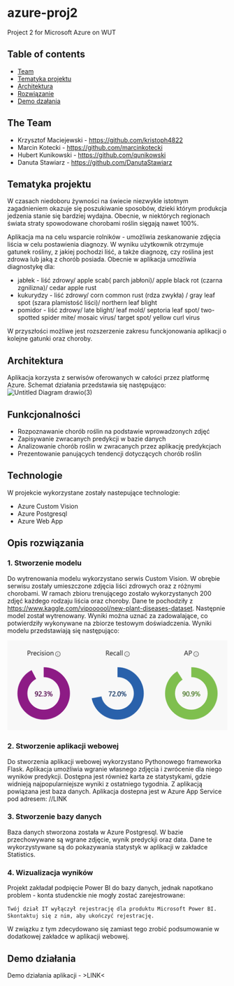 # azure-proj2
Project 2 for Microsoft Azure on WUT

## Table of contents
* [Team](#the-team)
* [Tematyka projektu](#tematyka-projektu)
* [Architektura](#architektura)
* [Rozwiązanie](#rozwiązanie)
* [Demo dzałania](#demo-działania)

## The Team
* Krzysztof Maciejewski - https://github.com/kristoph4822
* Marcin Kotecki  - https://github.com/marcinkotecki
* Hubert Kunikowski - https://github.com/qunikowski
* Danuta Stawiarz  - https://github.com/DanutaStawiarz

## Tematyka projektu
W czasach niedoboru żywności na świecie niezwykle istotnym zagadnieniem okazuje się poszukiwanie sposobów, dzieki którym produkcja jedzenia stanie się bardziej wydajna. Obecnie, w niektórych regionach świata straty spowodowane chorobami roślin sięgają nawet 100%.

Aplikacja ma na celu wsparcie rolników -  umożliwia zeskanowanie zdjęcia liścia w celu postawienia diagnozy. W wyniku użytkownik otrzymuje gatunek rośliny, z jakiej pochodzi liść, a także diagnozę, czy roślina jest zdrowa lub jaką z chorób posiada. Obecnie w aplikacja umożliwia diagnostykę dla:
* jabłek - liść zdrowy/ apple scab( parch jabłoni)/ apple black rot (czarna zgnilizna)/ cedar apple rust
* kukurydzy - liść zdrowy/ corn common rust (rdza zwykła) / gray leaf spot (szara plamistość liści)/ northern leaf blight
* pomidor - liść zdrowy/ late blight/ leaf mold/ septoria leaf spot/ two-spotted spider mite/ mosaic virus/ target spot/ yellow curl virus

W przyszłości możliwe jest rozszerzenie zakresu funckjonowania aplikacji o kolejne gatunki oraz choroby.


## Architektura
Aplikacja korzysta z serwisów oferowanych w całości przez platformę Azure. Schemat działania przedstawia się następująco:
![Untitled Diagram drawio(3)](https://user-images.githubusercontent.com/46055596/144931958-ccacfffe-b230-4eb7-825d-dff75f1d1730.png)


## Funkcjonalności
* Rozpoznawanie chorób roślin na podstawie wprowadzonych zdjęć
* Zapisywanie zwracanych predykcji w bazie danych
* Analizowanie chorób roślin w zwracanych przez aplikację predykcjach
* Prezentowanie panujących tendencji dotyczących chorób roślin

## Technologie
W projekcie wykorzystane zostały nastepujące technologie:
- Azure Custom Vision
- Azure Postgresql
- Azure Web App

## Opis rozwiązania

### 1. Stworzenie modelu
Do wytrenowania modelu wykorzystano serwis Custom Vision. W obrębie serwisu zostały umieszczone zdjęcia liści zdrowych oraz z różnymi chorobami. W ramach zbioru trenującego zostało wykorzystanych 200 zdjęć każdego rodzaju liścia oraz choroby. Dane te pochodziły z https://www.kaggle.com/vipoooool/new-plant-diseases-dataset. Następnie model został wytrenowany. Wyniki można uznać za zadowalające, co potwierdziły wykonywane na zbiorze testowym doświadczenia. Wyniki modelu przedstawiają się następująco:

![Optional Text](images/performance.png)

### 2. Stworzenie aplikacji webowej
Do stworzenia aplikacji webowej wykorzystano Pythonowego frameworka Flask. Aplikacja umożliwia wgranie własnego zdjęcia i zwrócenie dla niego wyników predykcji. Dostępna jest również karta ze statystykami, gdzie widnieją najpopularniejsze wyniki z ostatniego tygodnia. Z aplikacją powiązana jest baza danych. Aplikacja dostepna jest w Azure App Service pod adresem: //LINK

### 3. Stworzenie bazy danych
Baza danych stworzona została w Azure Postgresql. W bazie przechowywane są wgrane zdjęcie, wynik predyckji oraz data. Dane te wykorzystywane są do pokazywania statystyk w aplikacji w zakładce Statistics. 

### 4. Wizualizacja wyników
Projekt zakładał podpięcie Power BI do bazy danych, jednak napotkano problem - konta studenckie nie mogły zostać zarejestrowane:
 
    Twój dział IT wyłączył rejestrację dla produktu Microsoft Power BI. Skontaktuj się z nim, aby ukończyć rejestrację.
    
W związku z tym zdecydowano się zamiast tego zrobić podsumowanie w dodatkowej zakładce w aplikacji webowej.

## Demo działania

Demo działania aplikacji - >LINK<
